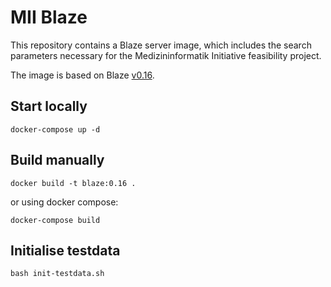 # MII Blaze

This repository contains a Blaze server image, which includes the search parameters necessary for the Medizininformatik Initiative feasibility project.

The image is based on Blaze [v0.16](https://github.com/samply/blaze/releases/tag/v0.16).

## Start locally

`docker-compose up -d`

## Build manually

`docker build -t blaze:0.16 .`

or using docker compose:

`docker-compose build`

## Initialise testdata

`bash init-testdata.sh`
